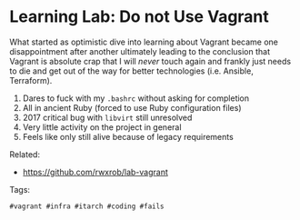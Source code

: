 # Learning Lab: Do not Use Vagrant

What started as optimistic dive into learning about Vagrant became one
disappointment after another ultimately leading to the conclusion that
Vagrant is absolute crap that I will *never* touch again and frankly
just needs to die and get out of the way for better technologies (i.e.
Ansible, Terraform).

1. Dares to fuck with my `.bashrc` without asking for completion
1. All in ancient Ruby (forced to use Ruby configuration files)
1. 2017 critical bug with `libvirt` still unresolved
1. Very little activity on the project in general
1. Feels like only still alive because of legacy requirements

Related:

* <https://github.com/rwxrob/lab-vagrant>

Tags:

    #vagrant #infra #itarch #coding #fails
